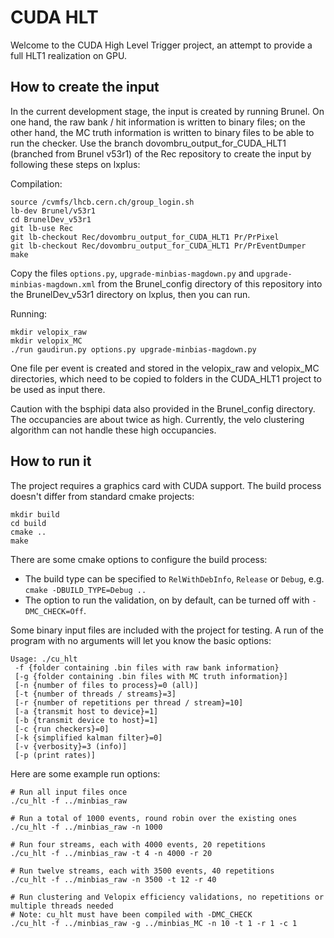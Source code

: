 CUDA HLT
========

Welcome to the CUDA High Level Trigger project, an attempt to provide
a full HLT1 realization on GPU.

How to create the input
-----------------------

In the current development stage, the input is created by running Brunel. 
On one hand, the raw bank / hit information is written to binary files; 
on the other hand, the MC truth information is written to binary files to be 
able to run the checker. Use the branch 
dovombru_output_for_CUDA_HLT1 (branched from Brunel v53r1)
of the Rec repository to create the input by following these steps on lxplus:

Compilation:

    source /cvmfs/lhcb.cern.ch/group_login.sh
    lb-dev Brunel/v53r1
    cd BrunelDev_v53r1
    git lb-use Rec
    git lb-checkout Rec/dovombru_output_for_CUDA_HLT1 Pr/PrPixel
    git lb-checkout Rec/dovombru_output_for_CUDA_HLT1 Pr/PrEventDumper
    make
    
Copy the files `options.py`, `upgrade-minbias-magdown.py` and `upgrade-minbias-magdown.xml`
from the Brunel_config directory of this repository into the BrunelDev_v53r1 
directory on lxplus, then you can run.
    
Running:
    
    mkdir velopix_raw
    mkdir velopix_MC
    ./run gaudirun.py options.py upgrade-minbias-magdown.py
    
One file per event is created and stored in the velopix_raw and velopix_MC 
directories, which need to be copied to folders in the CUDA_HLT1 project
to be used as input there. 
    
Caution with the bsphipi data also provided in the Brunel_config directory. The
occupancies are about twice as high. Currently, the velo clustering algorithm can 
not handle these high occupancies.

How to run it
-------------

The project requires a graphics card with CUDA support.
The build process doesn't differ from standard cmake projects:

    mkdir build
    cd build
    cmake ..
    make

There are some cmake options to configure the build process:

   * The build type can be specified to `RelWithDebInfo`, `Release` or `Debug`, e.g. `cmake -DBUILD_TYPE=Debug ..`
   * The option to run the validation, on by default, can be turned off with `-DMC_CHECK=Off`. 
   
Some binary input files are included with the project for testing.
A run of the program with no arguments will let you know the basic options:

    Usage: ./cu_hlt
     -f {folder containing .bin files with raw bank information}
     [-g {folder containing .bin files with MC truth information}]
     [-n {number of files to process}=0 (all)]
     [-t {number of threads / streams}=3]
     [-r {number of repetitions per thread / stream}=10]
     [-a {transmit host to device}=1]
     [-b {transmit device to host}=1]
     [-c {run checkers}=0]
     [-k {simplified kalman filter}=0]
     [-v {verbosity}=3 (info)]
     [-p (print rates)]

Here are some example run options:

    # Run all input files once
    ./cu_hlt -f ../minbias_raw

    # Run a total of 1000 events, round robin over the existing ones
    ./cu_hlt -f ../minbias_raw -n 1000

    # Run four streams, each with 4000 events, 20 repetitions
    ./cu_hlt -f ../minbias_raw -t 4 -n 4000 -r 20

    # Run twelve streams, each with 3500 events, 40 repetitions
    ./cu_hlt -f ../minbias_raw -n 3500 -t 12 -r 40

    # Run clustering and Velopix efficiency validations, no repetitions or multiple threads needed
    # Note: cu_hlt must have been compiled with -DMC_CHECK
    ./cu_hlt -f ../minbias_raw -g ../minbias_MC -n 10 -t 1 -r 1 -c 1
